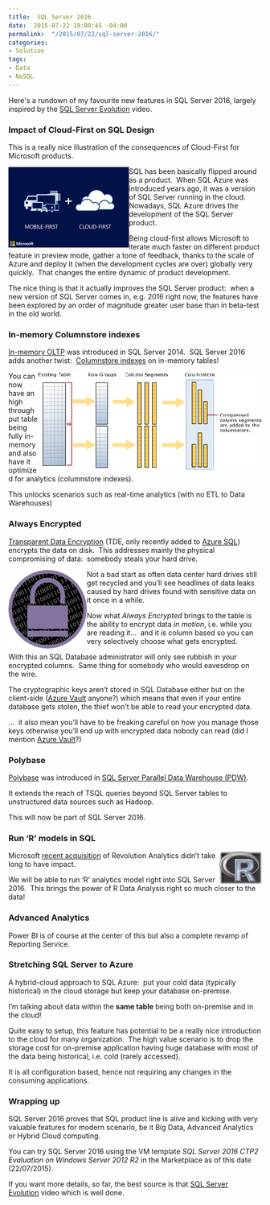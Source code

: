 ```yaml
---
title:  SQL Server 2016
date:  2015-07-22 19:00:45 -04:00
permalink:  "/2015/07/22/sql-server-2016/"
categories:
- Solution
tags:
- Data
- NoSQL
---
```

Here's a rundown of my favourite new features in SQL Server 2016, largely inspired by the <a href="http://bit.ly/1Ifuveh" target="_blank">SQL Server Evolution</a> video.
<h3>Impact of Cloud-First on SQL Design</h3>
This is a really nice illustration of the consequences of Cloud-First for Microsoft products.

<a href="assets/2015/7/sql-server-2016/4150-microsoft-mobile-first-cloud-first1.jpg"><img style="background-image:none;float:left;padding-top:0;padding-left:0;display:inline;padding-right:0;border-width:0;" title="4150.Microsoft-Mobile-First-Cloud-First[1]" src="assets/2015/7/sql-server-2016/4150-microsoft-mobile-first-cloud-first1_thumb.jpg" alt="4150.Microsoft-Mobile-First-Cloud-First[1]" width="240" height="160" align="left" border="0" /></a>SQL has been basically flipped around as a product.  When SQL Azure was introduced years ago, it was a version of SQL Server running in the cloud.  Nowadays, SQL Azure drives the development of the SQL Server product.

Being cloud-first allows Microsoft to iterate much faster on different product feature in preview mode, gather a tone of feedback, thanks to the scale of Azure and deploy it (when the development cycles are over) globally very quickly.  That changes the entire dynamic of product development.

The nice thing is that it actually improves the SQL Server product:  when a new version of SQL Server comes in, e.g. 2016 right now, the features have been explored by an order of magnitude greater user base than in beta-test in the old world.
<h3>In-memory Columnstore indexes</h3>
<a href="https://msdn.microsoft.com/en-us/library/dn133186.aspx" target="_blank">In-memory OLTP</a> was introduced in SQL Server 2014.  SQL Server 2016 adds another twist:  <a href="https://msdn.microsoft.com/en-us/library/gg492088.aspx" target="_blank">Columnstore indexes</a> on in-memory tables!

<a href="assets/2015/7/sql-server-2016/ic70959411.gif"><img style="background-image:none;float:right;padding-top:0;padding-left:0;display:inline;padding-right:0;border:0;" title="IC709594[1]" src="assets/2015/7/sql-server-2016/ic7095941_thumb1.gif" alt="IC709594[1]" width="446" height="195" align="right" border="0" /></a>You can now have an high throughput table being fully in-memory and also have it optimized for analytics (columnstore indexes).

This unlocks scenarios such as real-time analytics (with no ETL to Data Warehouses)
<h3>Always Encrypted</h3>
<a href="https://msdn.microsoft.com/en-us/library/bb934049.aspx" target="_blank">Transparent Data Encryption</a> (TDE, only recently added to <a href="http://blogs.msdn.com/b/sqlsecurity/archive/2015/04/29/announcing-transparent-data-encryption-for-azure-sql-database.aspx" target="_blank">Azure SQL</a>) encrypts the data on disk.  This addresses mainly the physical compromising of data:  somebody steals your hard drive.

<a href="assets/2015/7/sql-server-2016/encryption1.png"><img style="background-image:none;float:left;padding-top:0;padding-left:0;display:inline;padding-right:0;border:0;" title="encryption[1]" src="assets/2015/7/sql-server-2016/encryption1_thumb.png" alt="encryption[1]" width="156" height="156" align="left" border="0" /></a>Not a bad start as often data center hard drives still get recycled and you’ll see headlines of data leaks caused by hard drives found with sensitive data on it once in a while.

Now what <em>Always Encrypted </em>brings to the table is the ability to encrypt data <em>in motion</em>, i.e. while you are reading it…  and it is column based so you can very selectively choose what gets encrypted.

With this an SQL Database administrator will only see rubbish in your encrypted columns.  Same thing for somebody who would eavesdrop on the wire.

The cryptographic keys aren’t stored in SQL Database either but on the client-side (<a href="http://vincentlauzon.com/2015/07/09/azure-key-vault-is-now-generally-available/" target="_blank">Azure Vault</a> anyone?) which means that even if your entire database gets stolen, the thief won’t be able to read your encrypted data.

…  it also mean you’ll have to be freaking careful on how you manage those keys otherwise you’ll end up with encrypted data nobody can read (did I mention <a href="http://vincentlauzon.com/2015/06/13/azure-key-vault-step-by-step/" target="_blank">Azure Vault</a>?)
<h3>Polybase</h3>
<a href="http://www.jamesserra.com/archive/2014/02/polybase-explained/" target="_blank">Polybase</a> was introduced in <a href="http://searchsqlserver.techtarget.com/definition/Microsoft-SQL-Server-Parallel-Data-Warehouse-SQL-Server-PDW" target="_blank">SQL Server Parallel Data Warehouse (PDW)</a>.

It extends the reach of TSQL queries beyond SQL Server tables to unstructured data sources such as Hadoop.

This will now be part of SQL Server 2016.
<h3>Run ‘R’ models in SQL</h3>
<a href="assets/2015/7/sql-server-2016/200px-r_logo-svg1_.png"><img style="background-image:none;float:right;padding-top:0;padding-left:0;display:inline;padding-right:0;border:0;" title="200px-R_logo.svg[1]" src="assets/2015/7/sql-server-2016/200px-r_logo-svg1_thumb.png" alt="200px-R_logo.svg[1]" width="84" height="65" align="right" border="0" /></a>Microsoft <a href="http://blogs.technet.com/b/machinelearning/archive/2015/04/06/microsoft-closes-acquisition-of-revolution-analytics.aspx" target="_blank">recent acquisition</a> of Revolution Analytics didn’t take long to have impact.

We will be able to run ‘R’ analytics model right into SQL Server 2016.  This brings the power of R Data Analysis right so much closer to the data!
<h3>Advanced Analytics</h3>
Power BI is of course at the center of this but also a complete revamp of Reporting Service.
<h3>Stretching SQL Server to Azure</h3>
A hybrid-cloud approach to SQL Azure:  put your cold data (typically historical) in the cloud storage but keep your database on-premise.

I’m talking about data within the <strong>same table</strong> being both on-premise and in the cloud!

Quite easy to setup, this feature has potential to be a really nice introduction to the cloud for many organization.  The high value scenario is to drop the storage cost for on-premise application having huge database with most of the data being historical, i.e. cold (rarely accessed).

It is all configuration based, hence not requiring any changes in the consuming applications.
<h3>Wrapping up</h3>
SQL Server 2016 proves that SQL product line is alive and kicking with very valuable features for modern scenario, be it Big Data, Advanced Analytics or Hybrid Cloud computing.

You can try SQL Server 2016 using the VM template <em>SQL Server 2016 CTP2 Evaluation on Windows Server 2012 R2</em> in the Marketplace as of this date (22/07/2015).

If you want more details, so far, the best source is that <a href="http://bit.ly/1Ifuveh" target="_blank">SQL Server Evolution</a> video which is well done.